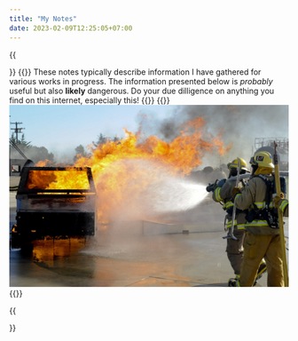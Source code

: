 ```yaml
---
title: "My Notes"
date: 2023-02-09T12:25:05+07:00
---
```


{{<section>}}
{{<column>}}
These notes typically describe information I have gathered for various works in
progress. The information presented below is _probably_ useful but also
**likely** dangerous.  Do your due dilligence on anything you find on this
internet, especially this!
{{</column>}}
{{<column>}}
![Dumpster Fire](DumpsterFire.jpg)
{{</column>}}


{{</section>}}
